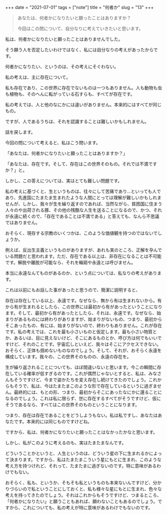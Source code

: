 +++
date = "2021-07-01"
tags = ["note"]
title = "何者か"
slug = "13"
+++

> あなたは、何者かになりたいと願ったことはありますか？
> 
> 今回はこの問について、自分なりに考えていきたいと思います。

私は、何者かになりたいと願ったことはありませんでした。

そう願う人を否定したいわけではなく、私には自分なりの考えがあったからです。

何者かになりたい、というのは、その考えにそぐわない。

私の考えは、主に存在について。

私も存在であり、この世界に存在でないものは一つもありません。人も動物も虫も植物も、そのへんに転がっている石すらも、すべてが存在です。

私の考えでは、人と他のなにかには違いがありません。本来的にはすべてが同じもの。

ですが、人であるうちは、それを認識することは難しいかもしれません。

話を戻します。

今回の問について考えると、私はこう問います。

「あなたは、何者かになりたいと願ったことはありますか？」

「あなたは、存在です。そして、存在はこの世界そのもの。それでは不満ですか？」と。

しかし、この答えについては、実はとても難しい問題です。

私の考えに基づくと、生というものは、往々にして苦痛であり...といっても人であり、先進国にたまたま生まれたような人間にとっては理解が難しいかもしれませんが、しかし、我々が生を繰り返すのであれば、当然ながら、貧困国に住まう人々のや出荷される豚、その他の残酷な人生を送ることになるので、かつ、それが永遠に続くので、「存在であることは不満である」と答えても、なんら不思議ではありません。

おそらく、現存する宗教のいくつかは、このような価値観を持つのではないでしょうか。

例えば、反出生主義というものがありますが、あれも実のところ、正解を孕んでいる問題だと思われます。ただ、存在である以上は、非存在になることは不可能です。解脱や離脱が可能なら、それを輪廻や永遠とは呼びません。

本当に永遠なんてものがあるのか、という点については、私なりの考えがあります。

これは以前にもお話した事があったと思うので、簡潔に説明すると、

存在は存在している以上、永遠です。なぜなら、無から有は生まれないから。有から有が生まれるとしたら、この世界には最初から有があったということになります。そして、最初から有があったとしたら、それは、永遠です。なぜなら、始まりがあるものには終わりがありますが、始まりがないもの、つまり、最初からそこあったもの、有には、始まりがないので、終わりもありません。これが存在です。私の考えでは、これを最も小さいものと仮定します。最も小さい物質とか、あるいは、目に見えないけど、そこにあるものとか、呼び方は何でもいいですけど、それのことです。宇宙広しといえど、我々はそこにアクセスできない。おそらく、正体も掴めないものなのでしょう。そして、それが、おそらく永遠を構成しています。我々の、この世界そのものの、永遠の存在を。

生が繰り返されることについても、ほぼ間違いないと思います。今この瞬間に存在している確率が低すぎるのです。これが偶然じゃないとすると、私は、みなさんもそうですけど、今まで姿かたちを変え存在し続けてきたのでしょう。これからもそうで、私は、今はたまたまこのような形で存在しているというに過ぎません。最終的には、もとの形、つまり、最初からそこにあったなにかに還ることになるのでしょう。これは私に限らず、世に存在するすべてがそうですけど、仮にそうであるなら、すべてはこの世界そのものということになります。

つまり、存在は存在であることをどうしようもない。私は私ですし、あなたはあなたです。本来的には同じものですけどね。

ですから、私は、何者かになりたいと願ったことはなかったかなと思います。

しかし、私がこのように考えるのも、実はたまたまなんです。

どういうことかというと、人生というのは、どういう星の下に生まれるかによって決まります。ですから、私はたまたまこういう星にもとに生まれ、このような考え方を持つけれど、それって、たまたまに過ぎないのです。特に意味があるわけでもない。

おそらく、私も、というか、そもそも私というものも本来ないんですけど、分かりづらいので私ということにしておくと、私も様々な星にもとに生まれ、色々な考えを持ってきたのでしょう。それはこれからもそうですけど、つまるところ、「何者かになりたい」と願うこともあれば、願わないこともあるのでしょう。ですから、これについても、私の考えが特に意味があるわけでもないのです。

